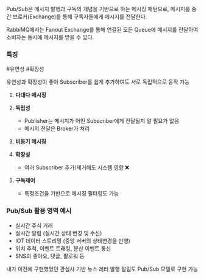 
Pub/Sub은 메시지 발행과 구독의 개념을 기반으로 하는 메시징 패턴으로, 메시지를 중간 브로커(Exchange)를 통해 구독자들에게 메시지를 전달한다.

RabbiMQ에서는 Fanout Exchange를 통해 연결된 모든 Queue에 메시지를 전달하여 소비자는 동시에 메시지를 받을 수 있다.



### 특징 

#유연성 #확장성 

유연성과 확장성이 좋아 Subscriber를 쉽게 추가하여도 서로 독립적으로 동작 가능 

1. **다대다 메시징** 
2. **독립성** 
	- Publisher는 메시지가 어떤 Subscriber에게 전달될지 알 필요가 없음 
	- 메시지 전달은 Broker가 처리 
	  
3. **비동기 메시징** 
4. **확장성** 
	- 여러 Subscriber 추가/제거해도 시스템 영향 ❌
5. **구독제어** 
	- 특정조건을 기반으로 메시징 필터링도 가능 


### Pub/Sub 활용 영역 예시 
- 실시간 주식 거래 
- 실시간 알림 (실시간 상태 변경 및 수신)
- IOT 데이터 스트리밍 (중앙 서버의 상태변경을 반영)
- 위치 추척, 이벤트 트래킹, 분산 이벤트 통신
- SNS의 좋아요, 댓글, 팔로워 등 

내가 이전에 구현했었던 관심사 기반 뉴스 레터 발행 알림도 Pub/Sub 모델로 구현 가능 
